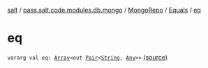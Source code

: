 [salt](../../../index.md) / [pass.salt.code.modules.db.mongo](../../index.md) / [MongoRepo](../index.md) / [Equals](index.md) / [eq](./eq.md)

# eq

`vararg val eq: `[`Array`](https://kotlinlang.org/api/latest/jvm/stdlib/kotlin/-array/index.html)`<out `[`Pair`](https://kotlinlang.org/api/latest/jvm/stdlib/kotlin/-pair/index.html)`<`[`String`](https://kotlinlang.org/api/latest/jvm/stdlib/kotlin/-string/index.html)`, `[`Any`](https://kotlinlang.org/api/latest/jvm/stdlib/kotlin/-any/index.html)`>>` [(source)](https://github.com/kurbaniec-tgm/salt/tree/master/code/modules/db/mongo/MongoRepo.kt#L7)